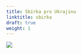 ```yaml
---
title: Sbírka pro Ukrajinu
linktitle: sbirka
draft: true
weight: 1
---
```



![](/assets/media/sbirka-pro-ukrajinu-v-dolnich-brezanech.jpg)